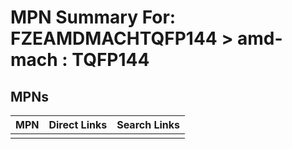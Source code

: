 



# MPN Summary For: FZEAMDMACHTQFP144 > amd-mach : TQFP144

## MPNs
  

|MPN|Direct Links|Search Links|
| :--- | :--- | :--- |
||||
